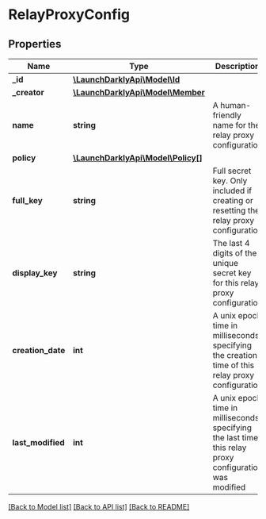 # RelayProxyConfig

## Properties
Name | Type | Description | Notes
------------ | ------------- | ------------- | -------------
**_id** | [**\LaunchDarklyApi\Model\Id**](Id.md) |  | 
**_creator** | [**\LaunchDarklyApi\Model\Member**](Member.md) |  | 
**name** | **string** | A human-friendly name for the relay proxy configuration | 
**policy** | [**\LaunchDarklyApi\Model\Policy[]**](Policy.md) |  | 
**full_key** | **string** | Full secret key. Only included if creating or resetting the relay proxy configuration | [optional] 
**display_key** | **string** | The last 4 digits of the unique secret key for this relay proxy configuration | 
**creation_date** | **int** | A unix epoch time in milliseconds specifying the creation time of this relay proxy configuration | 
**last_modified** | **int** | A unix epoch time in milliseconds specifying the last time this relay proxy configuration was modified | 

[[Back to Model list]](../README.md#documentation-for-models) [[Back to API list]](../README.md#documentation-for-api-endpoints) [[Back to README]](../README.md)


